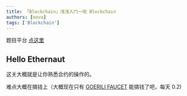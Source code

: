 ```yaml
---
title: 「Blockchain」浅浅入门一哈 Blockchain
authors: [nova]
tags: ['Blockchain']
---
```


题目平台 [点这里](https://ethernaut.openzeppelin.com/)

<!--truncate-->

## Hello Ethernaut

这关大概就是让你熟悉合约的操作的。

难点大概在搞钱上（大概现在只有 [GOERILI FAUCET](https://goerlifaucet.com/?authRefresh=True) 能搞钱了吧，每天 0.2)